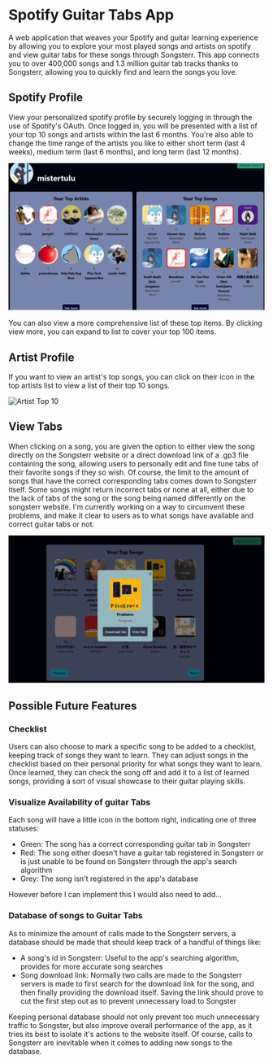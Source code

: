 
# Spotify Guitar Tabs App

  

A web application that weaves your Spotify and guitar learning experience by allowing you to explore your most played songs and artists on spotify and view guitar tabs for these songs through Songsterr. This app connects you to over 400,000 songs and 1.3 million guitar tab tracks thanks to Songsterr, allowing you to quickly find and learn the songs you love.

  

## Spotify Profile

View your personalized spotify profile by securely logging in through the use of Spotify's OAuth. Once logged in, you will be presented with a list of your top 10 songs and artists within the last 6 months. You're also able to change the time range of the artists you like to either short term (last 4 weeks), medium term (last 6 months), and long term (last 12 months). 

![Spotify Profile](./images/spotifyProfile.png)


You can also view a more comprehensive list of these top items. By clicking view more, you can expand to list to cover your top 100 items.

## Artist Profile

If you want to view an artist's top songs, you can click on their icon in the top artists list to view a list of their top 10 songs.

![Artist Top 10](./images/artistProfile.png)

## View Tabs

When clicking on a song, you are given the option to either view the song directly on the Songsterr website or a direct download link of a .gp3 file containing the song, allowing users to personally edit and fine tune tabs of their favorite songs if they so wish. Of course, the limit to the amount of songs that have the correct corresponding tabs comes down to Songsterr itself. Some songs might return incorrect tabs or none at all, either due to the lack of tabs of the song or the song being named differently on the songsterr website. I'm currently working on a way to circumvent these problems, and make it clear to users as to what songs have available and correct guitar tabs or not.

![Save Tabs](./images/saveSong.png)

## Possible Future Features
### Checklist
Users can also choose to mark a specific song to be added to a checklist, keeping track of songs they want to learn. They can adjust songs in the checklist based on their personal priority for what songs they want to learn. Once learned, they can check the song off and add it to a list of learned songs, providing a sort of visual showcase to their guitar playing skills.

### Visualize Availability of guitar Tabs

Each song will have a little icon in the bottom right, indicating one of three statuses:

 - Green: The song has a correct corresponding guitar tab in Songsterr
 - Red: The song either doesn't have a guitar tab registered in Songsterr or is just unable to be found on Songsterr through the app's search algorithm
 - Grey: The song isn't registered in the app's database

However before I can implement this I would also need to add...

### Database of songs to Guitar Tabs
As to minimize the amount of calls made to the Songsterr servers, a database should be made that should keep track of a handful of things like:

- A song's id in Songsterr: Useful to the app's searching algorithm, provides for more accurate song searches
- Song download link: Normally two calls are made to the Songsterr servers is made to first search for the download link for the song, and then finally providing the download itself. Saving the link should prove to cut the first step out as to prevent unnecessary load to Songster

Keeping personal database should not only prevent too much unnecessary traffic to Songster, but also improve overall performance of the app, as it tries its best to isolate it's actions to the website itself. Of course, calls to Songsterr are inevitable when it comes to adding new songs to the database. 